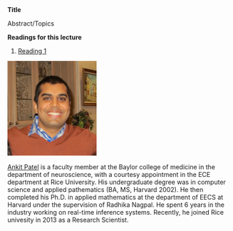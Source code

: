 <div class="abstract">   
    <strong>Title</strong>
    <p align="justify">Abstract/Topics</p>  
    <strong>Readings for this lecture</strong>  
    <ol>
        <li>
        <a href=""> Reading 1 </a>
        </li>
    </ol>
    </div>


<img src="/assets/img/ankit_patel.jpg" alt="Ankit Patel" style="width: 200px;"/>
  
[Ankit Patel](https://ankitlab.co/) is a faculty member at the Baylor college of medicine in the department of neuroscience, with a courtesy appointment in the ECE department at Rice University. His undergraduate degree was in computer science and applied pathematics (BA, MS, Harvard 2002). He then completed his Ph.D. in applied mathematics at the department of EECS at Harvard under the supervision of Radhika Nagpal. He spent 6 years in the industry working on real-time inference systems. Recently, he joined Rice univesity in 2013 as a Research Scientist.
